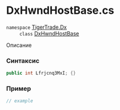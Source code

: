 
# DxHwndHostBase.cs
`namespace` [TigerTrade.Dx](../../../TigerTrade.Dx.md)  
&nbsp;&nbsp;&nbsp;&nbsp;&nbsp;&nbsp;&nbsp;&nbsp;&nbsp;`class` [DxHwndHostBase](../../DxHwndHostBase.cs.md)

Описание

### Синтаксис
```csharp
public int Lfrjcnq3MxI; {}
```
### Пример  
```csharp
// example
```
